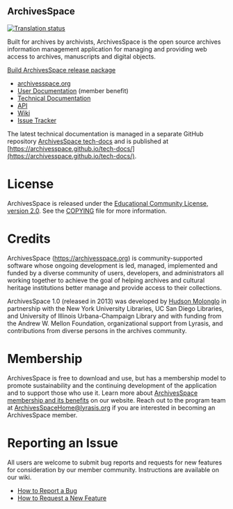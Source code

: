 ArchivesSpace 
--------------------

[![Translation status](https://hosted.weblate.org/widgets/archivesspace-interfaces/-/svg-badge.svg)](https://hosted.weblate.org/engage/archivesspace-interfaces/)


Built for archives by archivists, ArchivesSpace is the open source archives information management application for managing and providing web access to archives, manuscripts and digital objects.

[Build ArchivesSpace release package](https://github.com/archivesspace/archivesspace/workflows/Build%20ArchivesSpace%20release%20package/badge.svg?branch=master)

* [archivesspace.org](http://archivesspace.org)
* [User Documentation](https://archivesspace.atlassian.net/wiki/spaces/ADC/pages/917045261/ArchivesSpace+Help+Center) (member benefit)
* [Technical Documentation](https://archivesspace.github.io/tech-docs/)
* [API](http://archivesspace.github.io/archivesspace/api)
* [Wiki](http://wiki.archivesspace.org)
* [Issue Tracker](http://development.archivesspace.org)

The latest technical documentation is managed in a separate GitHub repository [ArchivesSpace tech-docs](https://github.com/archivesspace/tech-docs) and is published at
[https://archivesspace.github.io/tech-docs/](https://archivesspace.github.io/tech-docs/).

# License

ArchivesSpace is released under the [Educational Community License, version 2.0](https://opensource.org/license/ecl-2-0/). See the [COPYING](COPYING) file for more information.

# Credits

ArchivesSpace (https://archivesspace.org) is community-supported software whose ongoing development is led, managed, implemented and funded by a diverse community of users, developers, and administrators all working together to achieve the goal of helping archives and cultural heritage institutions better manage and provide access to their collections.

ArchivesSpace 1.0 (released in 2013) was developed by [Hudson Molonglo](http://www.hudsonmolonglo.com) in partnership with the New York University Libraries, UC San Diego Libraries, and University of Illinois Urbana-Champaign Library and with
funding from the Andrew W. Mellon Foundation, organizational support from Lyrasis, and contributions from diverse persons in the archives community.

# Membership

ArchivesSpace is free to download and use, but has a membership model to promote sustainability and the continuing development of the application and to support those who use it. Learn more about [ArchivesSpace membership and its benefits](https://archivesspace.org/community/member-benefits) on our website. Reach out to the program team at ArchivesSpaceHome@lyrasis.org if you are interested in becoming an ArchivesSpace member.

# Reporting an Issue

All users are welcome to submit bug reports and requests for new features for consideration by our member community. Instructions are available on our wiki.

* [How to Report a Bug](https://archivesspace.atlassian.net/wiki/spaces/ADC/pages/19202056/How+to+Report+a+Bug)
* [How to Request a New Feature](https://archivesspace.atlassian.net/wiki/spaces/ADC/pages/19202060/How+to+Request+a+New+Feature)
